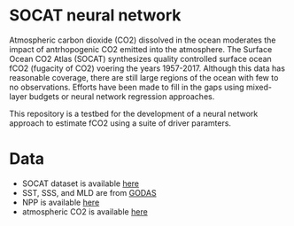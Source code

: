 # SOCAT neural network
Atmospheric carbon dioxide (CO2) dissolved in the ocean moderates the impact of antrhopogenic CO2 emitted into the atmosphere.
The Surface Ocean CO2 Atlas (SOCAT) synthesizes quality controlled surface ocean fCO2 (fugacity of CO2) voering the years 1957-2017. Although this data has reasonable coverage, there are still large regions of the ocean with few to no observations.
Efforts have been made to fill in the gaps using mixed-layer budgets or neural network regression approaches. 

This repository is a testbed for the development of a neural network approach to estimate fCO2 using a suite of driver paramters. 

# Data
- SOCAT dataset is available [here](https://www.socat.info)
- SST, SSS, and MLD are from [GODAS](https://www.esrl.noaa.gov/psd/data/gridded/data.godas.html)
- NPP is available [here](http://orca.science.oregonstate.edu/1080.by.2160.monthly.hdf.vgpm.m.chl.m.sst.php)
- atmospheric CO2 is available [here](https://www.esrl.noaa.gov/gmd/ccgg/mbl/)
